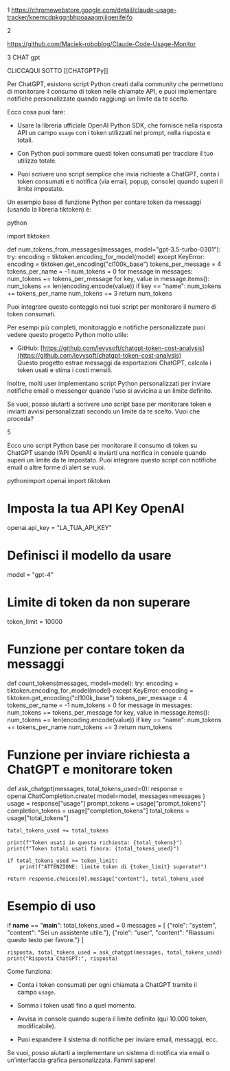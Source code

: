1   https://chromewebstore.google.com/detail/claude-usage-tracker/knemcdpkggnbhpoaaagmjiigenifejfo

2

https://github.com/Maciek-roboblog/Claude-Code-Usage-Monitor



3 CHAT gpt

CLICCAQUI SOTTO
[[CHATGPTPy]]

Per ChatGPT, esistono script Python creati dalla community che permettono di monitorare il consumo di token nelle chiamate API, e puoi implementare notifiche personalizzate quando raggiungi un limite da te scelto.

Ecco cosa puoi fare:

- Usare la libreria ufficiale OpenAI Python SDK, che fornisce nella risposta API un campo `usage` con i token utilizzati nel prompt, nella risposta e totali.
    
- Con Python puoi sommare questi token consumati per tracciare il tuo utilizzo totale.
    
- Puoi scrivere uno script semplice che invia richieste a ChatGPT, conta i token consumati e ti notifica (via email, popup, console) quando superi il limite impostato.
    

Un esempio base di funzione Python per contare token da messaggi (usando la libreria tiktoken) è:

python

import tiktoken

def num_tokens_from_messages(messages, model="gpt-3.5-turbo-0301"):
    try:
        encoding = tiktoken.encoding_for_model(model)
    except KeyError:
        encoding = tiktoken.get_encoding("cl100k_base")
    tokens_per_message = 4
    tokens_per_name = -1
    num_tokens = 0
    for message in messages:
        num_tokens += tokens_per_message
        for key, value in message.items():
            num_tokens += len(encoding.encode(value))
            if key == "name":
                num_tokens += tokens_per_name
    num_tokens += 3
    return num_tokens


Puoi integrare questo conteggio nei tuoi script per monitorare il numero di token consumati.

Per esempi più completi, monitoraggio e notifiche personalizzate puoi vedere questo progetto Python molto utile:

- GitHub: [https://github.com/levysoft/chatgpt-token-cost-analysis](https://github.com/levysoft/chatgpt-token-cost-analysis)  
    Questo progetto estrae messaggi da esportazioni ChatGPT, calcola i token usati e stima i costi mensili.
    

Inoltre, molti user implementano script Python personalizzati per inviare notifiche email o messenger quando l'uso si avvicina a un limite definito.

Se vuoi, posso aiutarti a scrivere uno script base per monitorare token e inviarti avvisi personalizzati secondo un limite da te scelto. Vuoi che proceda?


5


Ecco uno script Python base per monitorare il consumo di token su ChatGPT usando l’API OpenAI e inviarti una notifica in console quando superi un limite da te impostato. Puoi integrare questo script con notifiche email o altre forme di alert se vuoi.

pythonimport openai
import tiktoken

# Imposta la tua API Key OpenAI
openai.api_key = "LA_TUA_API_KEY"

# Definisci il modello da usare
model = "gpt-4"

# Limite di token da non superare
token_limit = 10000

# Funzione per contare token da messaggi
def count_tokens(messages, model=model):
    try:
        encoding = tiktoken.encoding_for_model(model)
    except KeyError:
        encoding = tiktoken.get_encoding("cl100k_base")
    tokens_per_message = 4
    tokens_per_name = -1
    num_tokens = 0
    for message in messages:
        num_tokens += tokens_per_message
        for key, value in message.items():
            num_tokens += len(encoding.encode(value))
            if key == "name":
                num_tokens += tokens_per_name
    num_tokens += 3
    return num_tokens

# Funzione per inviare richiesta a ChatGPT e monitorare token
def ask_chatgpt(messages, total_tokens_used=0):
    response = openai.ChatCompletion.create(
        model=model,
        messages=messages
    )
    usage = response["usage"]
    prompt_tokens = usage["prompt_tokens"]
    completion_tokens = usage["completion_tokens"]
    total_tokens = usage["total_tokens"]

    total_tokens_used += total_tokens

    print(f"Token usati in questa richiesta: {total_tokens}")
    print(f"Token totali usati finora: {total_tokens_used}")

    if total_tokens_used >= token_limit:
        print(f"ATTENZIONE: limite token di {token_limit} superato!")

    return response.choices[0].message["content"], total_tokens_used


# Esempio di uso
if __name__ == "__main__":
    total_tokens_used = 0
    messages = [
        {"role": "system", "content": "Sei un assistente utile."},
        {"role": "user", "content": "Riassumi questo testo per favore."}
    ]

    risposta, total_tokens_used = ask_chatgpt(messages, total_tokens_used)
    print("Risposta ChatGPT:", risposta)

Come funziona:

- Conta i token consumati per ogni chiamata a ChatGPT tramite il campo `usage`.
    
- Somma i token usati fino a quel momento.
    
- Avvisa in console quando supera il limite definito (qui 10.000 token, modificabile).
    
- Puoi espandere il sistema di notifiche per inviare email, messaggi, ecc.
    

Se vuoi, posso aiutarti a implementare un sistema di notifica via email o un’interfaccia grafica personalizzata. Fammi sapere!